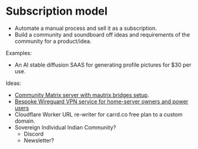 # Subscription model

* Automate a manual process and sell it as a subscription.
* Build a community and soundboard off ideas and requirements of the
  community for a product/idea.

Examples:
* An AI stable diffusion SAAS for generating profile pictures for $30 per use.

Ideas:
* [Community Matrix server with mautrix bridges setup](rngz).
* [Bespoke Wireguard VPN service for home-server owners and power users](z6yl)
* Cloudflare Worker URL re-writer for carrd.co free plan to a custom domain.
* Sovereign Individual Indian Community?
    * Discord
    * Newsletter?
